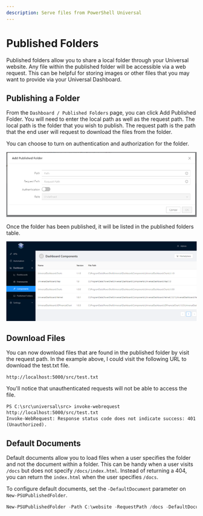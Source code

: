```yaml
---
description: Serve files from PowerShell Universal
---
```


# Published Folders

Published folders allow you to share a local folder through your Universal website. Any file within the published folder will be accessible via a web request. This can be helpful for storing images or other files that you may want to provide via your Universal Dashboard.

## Publishing a Folder

From the `Dashboard / Published Folders` page, you can click Add Published Folder. You will need to enter the local path as well as the request path. The local path is the folder that you wish to publish. The request path is the path that the end user will request to download the files from the folder. 

You can choose to turn on authentication and authorization for the folder. 

![](../.gitbook/assets/image%20%2899%29%20%281%29.png)

Once the folder has been published, it will be listed in the published folders table. 

![](../.gitbook/assets/image%20%28100%29.png)

## Download Files

You can now download files that are found in the published folder by visit the request path. In the example above, I could visit the following URL to download the test.txt file. 

```http
http://localhost:5000/src/test.txt
```

You'll notice that unauthenticated requests will not be able to access the file. 

```
PS C:\src\universal\src> invoke-webrequest http://localhost:5000/src/test.txt
Invoke-WebRequest: Response status code does not indicate success: 401 (Unauthorized).
```

## Default Documents

Default documents allow you to load files when a user specifies the folder and not the document within a folder. This can be handy when a user visits `/docs` but does not specify `/docs/index.html`. Instead of returning a 404, you can return the `index.html` when the user specifies `/docs`. 

To configure default documents, set the `-DefaultDocument` parameter on `New-PSUPublishedFolder`.

```PowerShell
New-PSUPublishedFolder -Path C:\website -RequestPath /docs -DefaultDocument @("index.hml")
```

